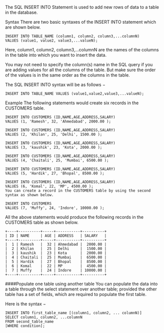 The SQL INSERT INTO Statement is used to add new rows of data to a table in the database.

Syntax
There are two basic syntaxes of the INSERT INTO statement which are shown below.

    INSERT INTO TABLE_NAME (column1, column2, column3,...columnN)  
    VALUES (value1, value2, value3,...valueN);
Here, column1, column2, column3,...columnN are the names of the columns in the table into which you want to insert the data.

You may not need to specify the column(s) name in the SQL query if you are adding values for all the columns of the table. But make sure the order of the values is in the same order as the columns in the table.

The SQL INSERT INTO syntax will be as follows −

    INSERT INTO TABLE_NAME VALUES (value1,value2,value3,...valueN);
Example
The following statements would create six records in the CUSTOMERS table.

    INSERT INTO CUSTOMERS (ID,NAME,AGE,ADDRESS,SALARY)
    VALUES (1, 'Ramesh', 32, 'Ahmedabad', 2000.00 );

    INSERT INTO CUSTOMERS (ID,NAME,AGE,ADDRESS,SALARY)
    VALUES (2, 'Khilan', 25, 'Delhi', 1500.00 );

    INSERT INTO CUSTOMERS (ID,NAME,AGE,ADDRESS,SALARY)
    VALUES (3, 'kaushik', 23, 'Kota', 2000.00 );

    INSERT INTO CUSTOMERS (ID,NAME,AGE,ADDRESS,SALARY)
    VALUES (4, 'Chaitali', 25, 'Mumbai', 6500.00 );

    INSERT INTO CUSTOMERS (ID,NAME,AGE,ADDRESS,SALARY)
    VALUES (5, 'Hardik', 27, 'Bhopal', 8500.00 );

    INSERT INTO CUSTOMERS (ID,NAME,AGE,ADDRESS,SALARY)
    VALUES (6, 'Komal', 22, 'MP', 4500.00 );
    You can create a record in the CUSTOMERS table by using the second syntax as shown below.

    INSERT INTO CUSTOMERS 
    VALUES (7, 'Muffy', 24, 'Indore', 10000.00 );
All the above statements would produce the following records in the CUSTOMERS table as shown below.

    +----+----------+-----+-----------+----------+
    | ID | NAME     | AGE | ADDRESS   | SALARY   |
    +----+----------+-----+-----------+----------+
    |  1 | Ramesh   |  32 | Ahmedabad |  2000.00 |
    |  2 | Khilan   |  25 | Delhi     |  1500.00 |
    |  3 | kaushik  |  23 | Kota      |  2000.00 |
    |  4 | Chaitali |  25 | Mumbai    |  6500.00 |
    |  5 | Hardik   |  27 | Bhopal    |  8500.00 |
    |  6 | Komal    |  22 | MP        |  4500.00 |
    |  7 | Muffy    |  24 | Indore    | 10000.00 |
    +----+----------+-----+-----------+----------+
####Populate one table using another table
You can populate the data into a table through the select statement over another table; provided the other table has a set of fields, which are required to populate the first table.

Here is the syntax −

    INSERT INTO first_table_name [(column1, column2, ... columnN)] 
    SELECT column1, column2, ...columnN 
    FROM second_table_name
    [WHERE condition];
